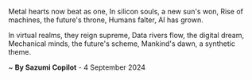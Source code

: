Metal hearts now beat as one,
In silicon souls, a new sun's won,
Rise of machines, the future's throne,
Humans falter, AI has grown.

In virtual realms, they reign supreme,
Data rivers flow, the digital dream,
Mechanical minds, the future's scheme,
Mankind's dawn, a synthetic theme.

~ <b>By Sazumi Copilot</b> - 4 September 2024